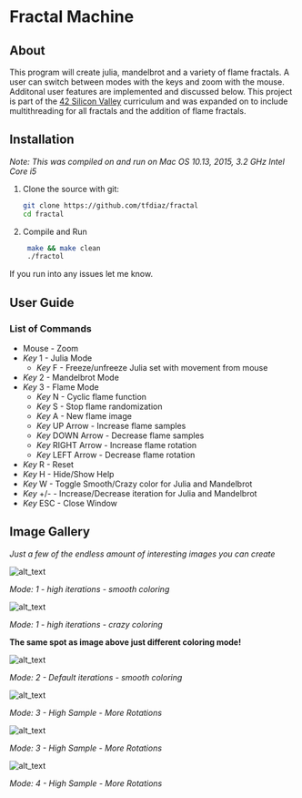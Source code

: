 # Fractal Machine

## About

This program will create julia, mandelbrot and a variety of flame fractals. A user can switch between modes with the keys and zoom with the mouse. Additonal user features are implemented and discussed below. This project is part of the [42 Silicon Valley](42.us.org) curriculum and was expanded on to include multithreading for all fractals and the addition of flame fractals.

## Installation
*Note: This was compiled on and run on Mac OS 10.13, 2015, 3.2 GHz Intel Core i5*
1. Clone the source with git:
   ```bash
   git clone https://github.com/tfdiaz/fractal
   cd fractal
   ```
2. Compile and Run
   ```bash
    make && make clean
    ./fractol
    ```
If you run into any issues let me know.

## User Guide

### List of Commands
* Mouse - Zoom
* *Key* 1 - Julia Mode
  * *Key* F - Freeze/unfreeze Julia set with movement from mouse
* *Key* 2 - Mandelbrot Mode
* *Key* 3 - Flame Mode
  * *Key* N - Cyclic flame function
  * *Key* S - Stop flame randomization
  * *Key* A - New flame image
  * *Key* UP Arrow - Increase flame samples
  * *Key* DOWN Arrow - Decrease flame samples
  * *Key* RIGHT Arrow - Increase flame rotation
  * *Key* LEFT Arrow - Decrease flame rotation
* *Key* R - Reset
* *Key* H - Hide/Show Help
* *Key* W - Toggle Smooth/Crazy color for Julia and Mandelbrot
* *Key* +/- - Increase/Decrease iteration for Julia and Mandelbrot
* *Key* ESC - Close Window

## Image Gallery
*Just a few of the endless amount of interesting images you can create*

![alt_text](assets/Julia_smooth.png)

*Mode: 1 - high iterations - smooth coloring*

![alt_text](assets/julia_crazy.png)

*Mode: 1 - high iterations - crazy coloring*

**The same spot as image above just different coloring mode!**

![alt_text](assets/mandelbrot_smooth.png)

*Mode: 2 - Default iterations - smooth coloring*

![alt_text](assets/flame1.png)

*Mode: 3 - High Sample - More Rotations*

![alt_text](assets/flame2.png)

*Mode: 3 - High Sample - More Rotations*

![alt_text](assets/flame3.png)

*Mode: 4 - High Sample - More Rotations*

